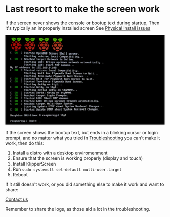 # Last resort to make the screen work

If the screen never shows the console or bootup text during startup, Then it's typically an improperly installed screen
See [Physical install issues](Physical_Install.md)

![boot](../img/troubleshooting/boot.png)

If the screen shows the bootup text, but ends in a blinking cursor or login prompt,
and no matter what you tried in [Troubleshooting](../Troubleshooting.md) you can't make it work, then do this:

1. Install a distro with a desktop enviromenment
2. Ensure that the screen is working properly (display and touch)
3. Install KlipperScreen
4. Run `sudo systemctl set-default multi-user.target`
5. Reboot

If it still doesn't work, or you did something else to make it work and want to share:

[Contact us](../Contact.md)

Remember to share the logs, as those aid a lot in the troubleshooting.
